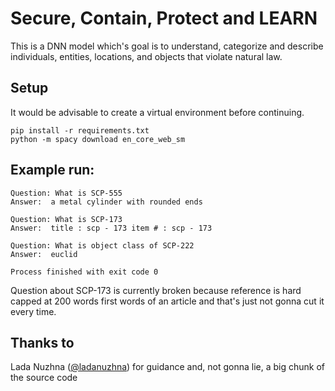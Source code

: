 # Secure, Contain, Protect and LEARN

This is a DNN model which's goal is to understand, categorize and describe individuals, entities, locations, and objects that violate natural law. 

## Setup

It would be advisable to create a virtual environment before continuing.

```shell script
pip install -r requirements.txt
python -m spacy download en_core_web_sm
```

## Example run:

```
Question: What is SCP-555
Answer:  a metal cylinder with rounded ends

Question: What is SCP-173
Answer:  title : scp - 173 item # : scp - 173

Question: What is object class of SCP-222
Answer:  euclid

Process finished with exit code 0
```

Question about SCP-173 is currently broken because reference is hard capped at 200 words first words of an article and that's just not gonna cut it every time.

## Thanks to

Lada Nuzhna ([@ladanuzhna](https://github.com/ladanuzhna)) for guidance and, not gonna lie, a big chunk of the source code 